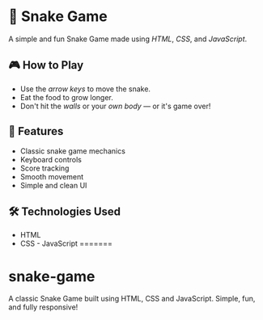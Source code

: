 # 🐍 Snake Game

A simple and fun Snake Game made using *HTML*, *CSS*, and *JavaScript*.

## 🎮 How to Play
- Use the *arrow keys* to move the snake.
- Eat the food to grow longer.
- Don't hit the *walls* or your *own body* — or it's game over!

## 🚀 Features
- Classic snake game mechanics
- Keyboard controls
- Score tracking
- Smooth movement
- Simple and clean UI

## 🛠 Technologies Used
- HTML
- CSS
- JavaScript
=======
# snake-game
A classic Snake Game built using HTML, CSS and JavaScript. Simple, fun, and fully responsive!

